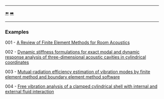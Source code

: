 ***
[⬅️](../README.md "Go up one directory level")
[➡️](../examples/001/README.md "First example")
***

### Examples

001 - [A Review of Finite Element Methods for Room Acoustics](https://doi.org/10.3390/acoustics5020022)

002 - [Dynamic stiffness formulations for exact modal and dynamic response analysis of three-dimensional acoustic cavities in cylindrical coordinates](https://doi.org/10.1016/j.jsv.2024.118397)

003 - [Mutual-radiation efficiency estimation of vibration modes by finite element method and boundary element method software](http://dx.doi.org/10.1177/14613484211073274)

004 - [Free vibration analysis of a clamped cylindrical shell with internal and external fluid interaction](https://doi.org/10.1016/j.jfluidstructs.2024.104079)
